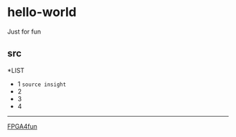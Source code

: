 # hello-world
Just for fun 
## src 
*LIST
* 1  `source insight`
* 2
* 3
* 4
---
[FPGA4fun](https://www.fpga4fun.com/SDRAM2.html)

[](https://github.com/Bill-Weng/hello-world/blob/testing/src/Chrysanthemum.jpg)
